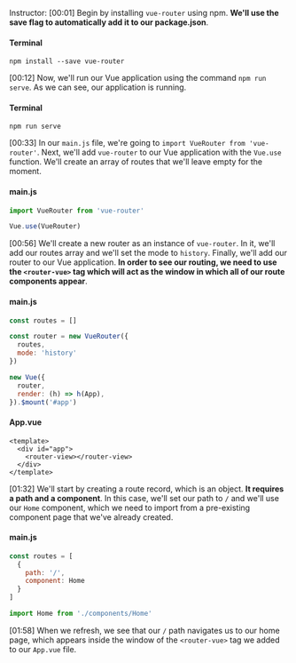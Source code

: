 Instructor: [00:01] Begin by installing `vue-router` using npm. **We'll use the save flag to automatically add it to our package.json**.

#### Terminal

```
npm install --save vue-router
```

[00:12] Now, we'll run our Vue application using the command `npm run serve`. As we can see, our application is running.

#### Terminal

```
npm run serve
```

[00:33] In our `main.js` file, we're going to `import VueRouter from 'vue-router'`. Next, we'll add `vue-router` to our Vue application with the `Vue.use` function. We'll create an array of routes that we'll leave empty for the moment.

#### main.js

```js
import VueRouter from 'vue-router'
```

```js
Vue.use(VueRouter)
```

[00:56] We'll create a new router as an instance of `vue-router`. In it, we'll add our routes array and we'll set the mode to `history`. Finally, we'll add our router to our Vue application. **In order to see our routing, we need to use the `<router-vue>` tag which will act as the window in which all of our route components appear**.
  
#### main.js

```js
const routes = []

const router = new VueRouter({
  routes,
  mode: 'history'
})
```

```js
new Vue({
  router,
  render: (h) => h(App),
}).$mount('#app')
```

#### App.vue

```
<template>
  <div id="app">
    <router-view></router-view>
  </div>
</template>
```

[01:32] We'll start by creating a route record, which is an object. **It requires a path and a component**. In this case, we'll set our path to `/` and we'll use our `Home` component, which we need to import from a pre-existing component page that we've already created.

#### main.js

```js
const routes = [
  {
    path: '/',
    component: Home
  }
]
```

```js
import Home from './components/Home'
```

[01:58] When we refresh, we see that our `/` path navigates us to our home page, which appears inside the window of the `<router-vue>` tag we added to our `App.vue` file.
